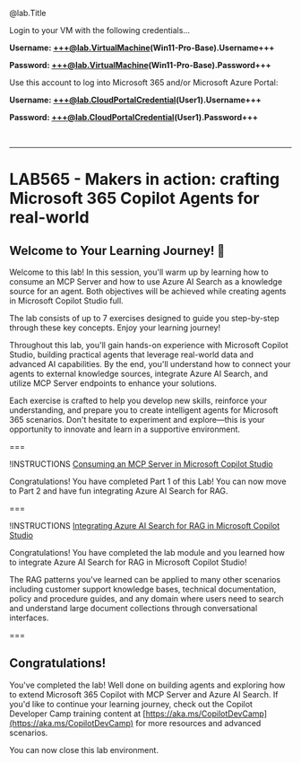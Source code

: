 @lab.Title

Login to your VM with the following credentials...

**Username: +++@lab.VirtualMachine(Win11-Pro-Base).Username+++**

**Password: +++@lab.VirtualMachine(Win11-Pro-Base).Password+++** 

Use this account to log into Microsoft 365 and/or Microsoft Azure Portal:

**Username: +++@lab.CloudPortalCredential(User1).Username+++**

**Password: +++@lab.CloudPortalCredential(User1).Password+++**

<br>

---

# LAB565 - Makers in action: crafting Microsoft 365 Copilot Agents for real-world

## Welcome to Your Learning Journey! 🎯

Welcome to this lab! In this session, you'll warm up by learning how to consume an MCP Server and how to use Azure AI Search as a knowledge source for an agent. Both objectives will be achieved while creating agents in Microsoft Copilot Studio full.

The lab consists of up to 7 exercises designed to guide you step-by-step through these key concepts. Enjoy your learning journey!

Throughout this lab, you'll gain hands-on experience with Microsoft Copilot Studio, building practical agents that leverage real-world data and advanced AI capabilities. By the end, you'll understand how to connect your agents to external knowledge sources, integrate Azure AI Search, and utilize MCP Server endpoints to enhance your solutions.

Each exercise is crafted to help you develop new skills, reinforce your understanding, and prepare you to create intelligent agents for Microsoft 365 scenarios. Don't hesitate to experiment and explore—this is your opportunity to innovate and learn in a supportive environment.

===

!INSTRUCTIONS [Consuming an MCP Server in Microsoft Copilot Studio](https://raw.githubusercontent.com/microsoft/ignite25-LAB565-makers-in-action-crafting-microsoft-365-copilot-agents-for-real-world/refs/heads/main/lab/instructions/lab-mcp.md?token=GHSAT0AAAAAADKELEAF5YNSGCWGVVBQ4WNG2GWPRUA)

Congratulations! You have completed Part 1 of this Lab!
You can now move to Part 2 and have fun integrating Azure AI Search for RAG.

===

!INSTRUCTIONS [Integrating Azure AI Search for RAG in Microsoft Copilot Studio](https://raw.githubusercontent.com/microsoft/ignite25-LAB565-makers-in-action-crafting-microsoft-365-copilot-agents-for-real-world/refs/heads/main/lab/instructions/lab-rag.md?token=GHSAT0AAAAAADKELEAFC74EOPOGLRQ3ZSR22GWPSBQ)

Congratulations! You have completed the lab module and you learned how to integrate Azure AI Search for RAG in Microsoft Copilot Studio!

The RAG patterns you've learned can be applied to many other scenarios including customer support knowledge bases, technical documentation, policy and procedure guides, and any domain where users need to search and understand large document collections through conversational interfaces.

===

## Congratulations!

You've completed the lab! Well done on building agents and exploring how to extend Microsoft 365 Copilot with MCP Server and Azure AI Search. If you'd like to continue your learning journey, check out the Copilot Developer Camp training content at [https://aka.ms/CopilotDevCamp](https://aka.ms/CopilotDevCamp) for more resources and advanced scenarios.

You can now close this lab environment.

